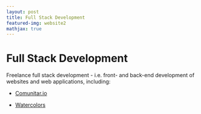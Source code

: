 ```yaml
---
layout: post
title: Full Stack Development
featured-img: website2
mathjax: true
---
```


<!-- <img align="right" width="10%" src="{{site.baseurl}}/assets/img/posts/Vivid_logo.png">
<img align="right" width="10%" src="{{site.baseurl}}/assets/img/posts/IDB_logo.jpg" width="10%"> -->

# Full Stack Development

Freelance full stack development - i.e. front- and back-end development of websites and web applications, including:

* [Comunitar.io](www.comunitar.io)

* [Watercolors](https://isilarra.github.io/watercolor/)
